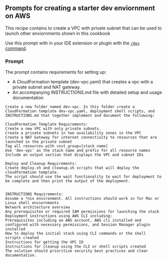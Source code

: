 ## Prompts for creating a starter dev enviornment on AWS
This recipe contains to create a VPC with private subnet that can be used to launch other enviornments shown in this cookbook

Use this prompt with in your IDE extension or plugin with the [```/dev``` command](https://docs.aws.amazon.com/amazonq/latest/qdeveloper-ug/software-dev.html). 

### Prompt
The prompt contains requirements for setting up:
- A CloudFormation template (dev-vpc.yaml) that creates a vpc with a private subnet and NAT gateway.
- An accompanying INSTRUCTIONS.md file with detailed setup and usage documentation

```
Create a new folder named dev-vpc. In this folder create a CloudFormation template dev-vpc.yaml, deployment shell scripts, and INSTRUCTIONS.md that together implement and document the following:

CloudFormation Template Requirements:
Create a new VPC with only private subnets.
Create a private subnets in two availability zones in the VPC
Create a NAT Gateway for internet connectivity to resources that are launched in the private subnet
Tag all resources with cost_group=[stack name]
Use 'dev-vpc' as the stack name and prefix for all resource names
Include an output section that displays the VPC and subnet IDs

Deploy and Cleanup Requirements:
Create deploy.sh and cleanup.sh scripts that will deploy the cloudformation template. 
The script should use the wait functionality to wait for deployment to be complete and then print the output of the deployment. 


INSTRUCTIONS Requirements:
Assume a *nix environment. All instructions should work in for Mac or Linux shell enviornments
Network architecture overview
Any prerequisites or required IAM permissions for launching the stack
Deployment instructions using AWS CLI including:
Prerequisites including an AWS account, AWS cli installed and configured with necessary permissions, and Session Manager plugin installed
How to deploy the initial stack using CLI commands or the shell scripts created
Instructions for getting the VPC ID
Instructions for cleanup using the CLI or shell scripts created
The solution should prioritize security best practices and clear documentation.
```




